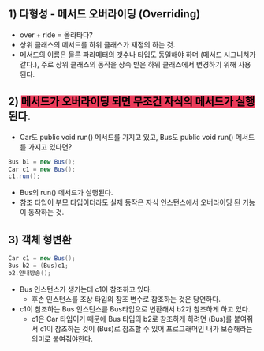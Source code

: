 ## 1) 다형성 - 메서드 오버라이딩 (Overriding)
- over + ride = 올라타다?
- 상위 클래스의 메서드를 하위 클래스가 재정의 하는 것.
- 메서드의 이름은 물론 파라메터의 갯수나 타입도 동일해야 하며 (메서드 시그니쳐가 같다.), 주로 상위 클래스의 동작을 상속 받은 하위 클래스에서 변경하기 위해 사용된다.

## 2) <mark style='background:#eb3b5a'>메서드가 오버라이딩 되면 무조건 자식의 메서드가 실행</mark>된다.
- Car도 public void run() 메서드를 가지고 있고, Bus도 public void run() 메서드를 가지고 있다면?
```Java
Bus b1 = new Bus();
Car c1 = new Bus();
c1.run();
```
- Bus의 run() 메서드가 실행된다.
- 참조 타입이 부모 타입이더라도 실제 동작은 자식 인스턴스에서 오버라이딩 된 기능이 동작하는 것.

## 3) 객체 형변환
```Java
Car c1 = new Bus();
Bus b2 = (Bus)c1;
b2.안내방송();
```
- Bus 인스턴스가 생기는데 c1이 참조하고 있다.
	- 후손 인스턴스를 조상 타입의 참조 변수로 참조하는 것은 당연하다.
- c1이 참조하는 Bus 인스턴스를 Bus타입으로 변환해서 b2가 참조하게 하고 있다.
	- c1은 Car 타입이기 때문에 Bus 타입의 b2로 참조하게 하려면 (Bus)를 붙여줘서 c1이 참조하는 것이 (Bus)로 참조할 수 있어 프로그래머인 내가 보증해라는 의미로 붙여줘야한다.